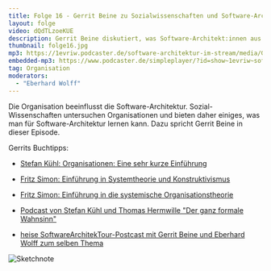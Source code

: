 ```yaml
---
title: Folge 16 - Gerrit Beine zu Sozialwissenschaften und Software-Architektur
layout: folge
video: dQdTLzoeKUE
description: Gerrit Beine diskutiert, was Software-Architekt:innen aus den Sozialwissenschaften lernen können
thumbnail: folge16.jpg
mp3: https://1evriw.podcaster.de/software-architektur-im-stream/media/GerrtiBeine.mp3
embedded-mp3: https://www.podcaster.de/simpleplayer/?id=show~1evriw~software-architektur-im-stream~pod-606319de59491803526452&v=1617107735
tag: Organisation
moderators:
  - "Eberhard Wolff"
---
```


Die Organisation beeinflusst die
Software-Architektur. Sozial-Wissenschaften untersuchen Organisationen
und bieten daher einiges, was man für Software-Architektur lernen
kann. Dazu spricht Gerrit Beine in dieser Episode.

Gerrits Buchtipps: 

* [Stefan Kühl: Organisationen: Eine sehr kurze Einführung](https://www.goodreads.com/book/show/19286163-organisationen)
* [Fritz Simon: Einführung in Systemtheorie und Konstruktivismus](https://www.goodreads.com/book/show/1796959.Einf_hrung_In_Systemtheorie_Und_Konstruktivismus)
* [Fritz Simon: Einführung in die systemische Organisationstheorie](https://www.goodreads.com/book/show/5325490-einf-hrung-in-die-systemische-organisationstheorie)
* [Podcast von Stefan Kühl und Thomas Hermwille "Der ganz formale Wahnsinn"](https://anchor.fm/wahnsinn)

* [heise SoftwareArchitekTour-Postcast mit Gerrit Beine und Eberhard
Wolff zum selben Thema](https://www.heise.de/developer/artikel/Episode-81-Organisation-als-Werkzeug-zur-Umsetzung-von-Architektur-5042186.html) 


![Sketchnote](/sketchnotes/folge16.jpg "Sketchnote")
